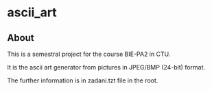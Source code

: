 # ascii_art

## About

This is a semestral project for the course BIE-PA2 in CTU.

It is the ascii art generator from pictures in JPEG/BMP (24-bit) format.

The further information is in zadani.tzt file in the root.
